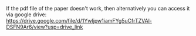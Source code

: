 If the pdf file of the paper doesn't work, then alternatively you can access it via google drive:
https://drive.google.com/file/d/1YwIjpw1iamFYg5uCfrTZVAl-DSFN9Ar6/view?usp=drive_link
